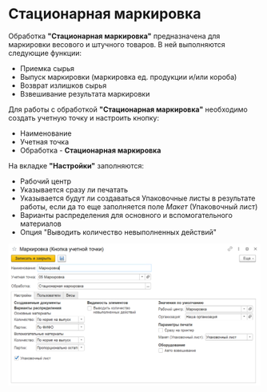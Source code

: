 # Стационарная маркировка

Обработка **"Стационарная маркировка"** предназначена для маркировки весового и штучного товаров. В ней выполняются следующие функции:

- Приемка сырья
- Выпуск маркировки (маркировка ед. продукции и/или короба)
- Возврат излишков сырья
- Взвешивание результата маркировки

Для работы с обработкой **"Стационарная маркировка"** необходимо создать учетную точку и настроить кнопку:

- Наименование
- Учетная точка
- Обработка - **Стационарная маркировка**

На вкладке **"Настройки"** заполняются:

- Рабочий центр
- Указывается сразу ли печатать
- Указывается будут ли создаваться Упаковочные листы в результате работы, если да то еще заполняется поле *Макет* (Упаковочный лист)
- Варианты распределения для основного и вспомогательного материалов
- Опция "Выводить количество невыполненных действий"

![](StacMark.assets\1.png)

